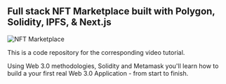 ## Full stack NFT Marketplace built with Polygon, Solidity, IPFS, & Next.js
![NFT Marketplace](https://i.ibb.co/K2FjvH3/Home.png)

This is a code repository for the corresponding video tutorial.

Using Web 3.0 methodologies, Solidity and Metamask you'll learn how to build a your first real Web 3.0 Application - from start to finish.